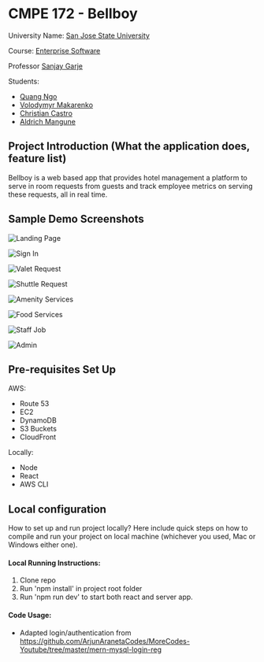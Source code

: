 # CMPE 172 - Bellboy

University Name: [San Jose State University](http://www.sjsu.edu/)

Course: [Enterprise Software](http://info.sjsu.edu/web-dbgen/catalog/courses/CMPE172.html)

Professor [Sanjay Garje](https://www.linkedin.com/in/sanjaygarje/)

Students:
- [Quang Ngo](https://www.linkedin.com/in/lance-ngo-a1892a5/)
- [Volodymyr Makarenko](https://www.linkedin.com/in/volodymyr-makarenko-0294ab135/)
- [Christian Castro](https://www.linkedin.com/in/ccastro3/)
- [Aldrich Mangune](https://www.linkedin.com/in/aldrich-mangune/)

## Project Introduction (What the application does, feature list)
Bellboy is a web based app that provides hotel management a platform to serve in room requests from guests and track employee metrics on serving these requests, all in real time.

## Sample Demo Screenshots
![Landing Page](https://d2esuicr46htyx.cloudfront.net/screenshots/Landing+Page.PNG)

![Sign In](https://d2esuicr46htyx.cloudfront.net/screenshots/Sign+In.PNG)

![Valet Request](https://d2esuicr46htyx.cloudfront.net/screenshots/Valet+Request.PNG)

![Shuttle Request](https://d2esuicr46htyx.cloudfront.net/screenshots/Shuttle+Request.PNG)

![Amenity Services](https://d2esuicr46htyx.cloudfront.net/screenshots/Amenity+Service.PNG)

![Food Services](https://d2esuicr46htyx.cloudfront.net/screenshots/Food+Services.PNG)

![Staff Job](https://d2esuicr46htyx.cloudfront.net/screenshots/Staff+Job.PNG)

![Admin](https://d2esuicr46htyx.cloudfront.net/screenshots/Admin+Page.PNG)

## Pre-requisites Set Up
AWS:
- Route 53
- EC2
- DynamoDB
- S3 Buckets
- CloudFront

Locally:
- Node
- React
- AWS CLI

## Local configuration
How to set up and run project locally?
Here include quick steps on how to compile and run your project on local machine (whichever you used, Mac or Windows either one).

#### Local Running Instructions:
1. Clone repo
2. Run 'npm install' in project root folder
3. Run 'npm run dev' to start both react and server app.

#### Code Usage:
- Adapted login/authentication from https://github.com/ArjunAranetaCodes/MoreCodes-Youtube/tree/master/mern-mysql-login-reg
